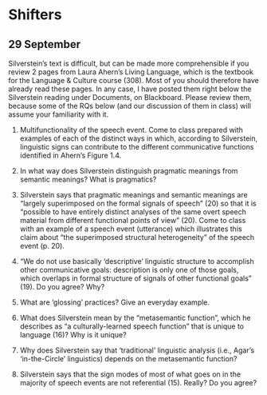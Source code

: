 ---
...

Shifters
========

29 September
------------

Silverstein’s text is difficult, but can be made more comprehensible if
you review 2 pages from Laura Ahern’s Living Language, which is the
textbook for the Language & Culture course (308). Most of you should
therefore have already read these pages. In any case, I have posted them
right below the Silverstein reading under Documents, on Blackboard.
Please review them, because some of the RQs below (and our discussion of
them in class) will assume your familiarity with it.

1.  Multifunctionality of the speech event. Come to class prepared with
    examples of each of the distinct ways in which, according to
    Silverstein, linguistic signs can contribute to the different
    communicative functions identified in Ahern’s Figure 1.4.

2.  In what way does Silverstein distinguish pragmatic meanings from
    semantic meanings? What is pragmatics?

3.  Silverstein says that pragmatic meanings and semantic meanings are
    “largely superimposed on the formal signals of speech” (20) so that
    it is “possible to have entirely distinct analyses of the same overt
    speech material from different functional points of view” (20). Come
    to class with an example of a speech event (utterance) which
    illustrates this claim about “the superimposed structural
    heterogeneity” of the speech event (p. 20).

4.  “We do not use basically ‘descriptive’ linguistic structure to
    accomplish other communicative goals: description is only one of
    those goals, which overlaps in formal structure of signals of other
    functional goals” (19). Do you agree? Why?

5.  What are ‘glossing’ practices? Give an everyday example.

6.  What does Silverstein mean by the “metasemantic function”, which he
    describes as “a culturally-learned speech function” that is unique
    to language (16)? Why is it unique?

7.  Why does Silverstein say that ‘traditional’ linguistic analysis
    (i.e., Agar’s ‘in-the-Circle’ linguistics) depends on the
    metasemantic function?

8.  Silverstein says that the sign modes of most of what goes on in the
    majority of speech events are not referential (15). Really? Do you
    agree?

